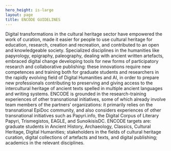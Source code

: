 ```yaml
---
hero_height: is-large
layout: page
title: ENCODE GUIDELINES
---
```




Digital transformations in the cultural heritage sector have empowered the work of curation, made it easier for people to use cultural heritage for education, research, creation and recreation,
 and contributed to an open and knowledgeable society. Specialized disciplines in the humanities like papyrology, epigraphy, paleography, dealing with ancient written artefacts, embraced 
 digital change developing tools for new forms of participatory research and collaborative publishing: these innovations require new competences and training both for graduate students and
researchers in the rapidly evolving field of Digital Humanities and AI, in order to prepare new professionals contributing to preserving and giving access to the intercultural heritage of
ancient texts spelled in multiple ancient languages and writing systems. ENCODE is grounded in the research-training experiences of other transnational initiatives, some of which already 
involve team members of the partners’ organizations: it primarily relies on the transnational EpiDoc community, and also considers experiences of other transnational initiatives 
such as Papyri.info, the Digital Corpus of Literary Papyri, Trismegistos, EAGLE, and SunoikisisDC.
ENCODE targets are: graduate students in Ancient History, Archaeology, Classics, Cultural Heritage, Digital Humanities; 
stakeholders in the fields of cultural heritage curation, digital collections of artefacts and texts, and digital publishing; academics in the relevant disciplines.
